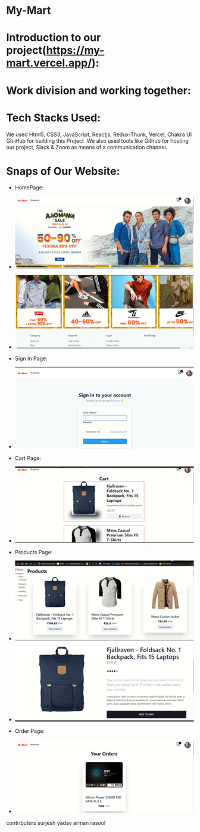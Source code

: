 # My-Mart
# Introduction to our project(https://my-mart.vercel.app/):
 


# Work division and working together:
 
# Tech Stacks Used:
We used Html5, CSS3, JavaScript, Reactjs, Redux-Thunk, Vercel, Chakra UI
Git-Hub for building this Project .We also used tools like Github for hosting our project, Slack & Zoom as means of a communication channel.


# Snaps of Our Website:

* HomePage:

* ![Screenshot_23](https://github.com/surjesh-yadav/Projects-Photos/blob/main/home.png)

* ![Screenshot_24](https://github.com/surjesh-yadav/Projects-Photos/blob/main/home2.png)




* Sign In Page:
* ![Screenshot_36](https://github.com/surjesh-yadav/Projects-Photos/blob/main/sign.png)




*  Cart Page:
* ![Screenshot_32](https://github.com/surjesh-yadav/Projects-Photos/blob/main/cart.png)

 
*  Products Page:
* ![Screenshot_35](https://github.com/surjesh-yadav/Projects-Photos/blob/main/product1.png)
* ![Screenshot_34](https://github.com/surjesh-yadav/Projects-Photos/blob/main/product2.png)



*  Order Page:
* ![Screenshot_32](https://github.com/surjesh-yadav/Projects-Photos/blob/main/order.png)

contributers
surjesh yadav
arman rasool











